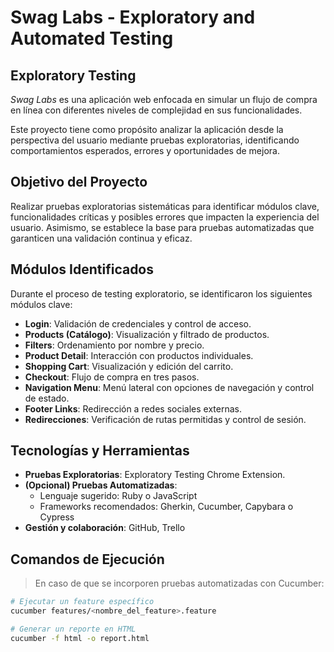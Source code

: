 # Swag Labs - Exploratory and Automated Testing

## Exploratory Testing  
*Swag Labs* es una aplicación web enfocada en simular un flujo de compra en línea con diferentes niveles de complejidad en sus funcionalidades.

Este proyecto tiene como propósito analizar la aplicación desde la perspectiva del usuario mediante pruebas exploratorias, identificando comportamientos esperados, errores y oportunidades de mejora.

## Objetivo del Proyecto  
Realizar pruebas exploratorias sistemáticas para identificar módulos clave, funcionalidades críticas y posibles errores que impacten la experiencia del usuario. Asimismo, se establece la base para pruebas automatizadas que garanticen una validación continua y eficaz.

## Módulos Identificados
Durante el proceso de testing exploratorio, se identificaron los siguientes módulos clave:

- **Login**: Validación de credenciales y control de acceso.
- **Products (Catálogo)**: Visualización y filtrado de productos.
- **Filters**: Ordenamiento por nombre y precio.
- **Product Detail**: Interacción con productos individuales.
- **Shopping Cart**: Visualización y edición del carrito.
- **Checkout**: Flujo de compra en tres pasos.
- **Navigation Menu**: Menú lateral con opciones de navegación y control de estado.
- **Footer Links**: Redirección a redes sociales externas.
- **Redirecciones**: Verificación de rutas permitidas y control de sesión.

## Tecnologías y Herramientas  
- **Pruebas Exploratorias**: Exploratory Testing Chrome Extension.
- **(Opcional) Pruebas Automatizadas**:  
  - Lenguaje sugerido: Ruby o JavaScript  
  - Frameworks recomendados: Gherkin, Cucumber, Capybara o Cypress  
- **Gestión y colaboración**: GitHub, Trello

## Comandos de Ejecución  
> En caso de que se incorporen pruebas automatizadas con Cucumber:

```bash
# Ejecutar un feature específico
cucumber features/<nombre_del_feature>.feature

# Generar un reporte en HTML
cucumber -f html -o report.html
